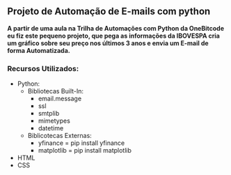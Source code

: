 ## Projeto de Automação de E-mails com python

**A partir de uma aula na Trilha de Automações com Python da 
OneBitcode eu fiz este pequeno projeto, que pega as informações da IBOVESPA cria um gráfico sobre seu preço nos últimos 3 anos e envia um E-mail de forma Automatizada.**

### Recursos Utilizados:
- Python: 
    - Bibliotecas Built-In:
        - email.message
        - ssl
        - smtplib
        - mimetypes
        - datetime
    - Biblicotecas Externas:
        - yfinance = pip install yfinance
        - matplotlib = pip install matplotlib
- HTML
- CSS